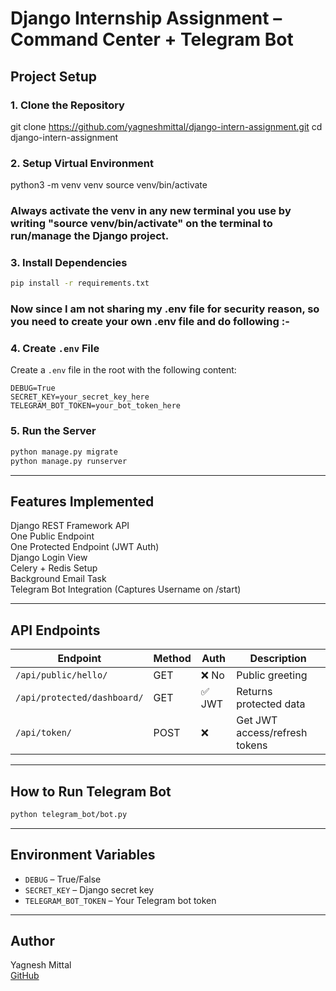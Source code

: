 # Django Internship Assignment – Command Center + Telegram Bot

## Project Setup

### 1. Clone the Repository

git clone https://github.com/yagneshmittal/django-intern-assignment.git
cd django-intern-assignment


### 2. Setup Virtual Environment

python3 -m venv venv
source venv/bin/activate

### Always activate the venv in any new terminal you use by writing "source venv/bin/activate" on the terminal to run/manage the Django project.

### 3. Install Dependencies
```bash
pip install -r requirements.txt
```

### Now since I am not sharing my .env file for security reason, so you need to create your own .env file and do following :-

### 4. Create `.env` File
Create a `.env` file in the root with the following content:
```env
DEBUG=True
SECRET_KEY=your_secret_key_here
TELEGRAM_BOT_TOKEN=your_bot_token_here
```

### 5. Run the Server
```bash
python manage.py migrate
python manage.py runserver
```

---

## Features Implemented

Django REST Framework API  
One Public Endpoint  
One Protected Endpoint (JWT Auth)  
Django Login View  
Celery + Redis Setup  
Background Email Task  
Telegram Bot Integration (Captures Username on /start)

---

## API Endpoints

| Endpoint | Method | Auth | Description |
|----------|--------|------|-------------|
| `/api/public/hello/` | GET | ❌ No | Public greeting |
| `/api/protected/dashboard/` | GET | ✅ JWT | Returns protected data |
| `/api/token/` | POST | ❌ | Get JWT access/refresh tokens |

---

## How to Run Telegram Bot
```bash
python telegram_bot/bot.py
```

---

## Environment Variables

- `DEBUG` – True/False
- `SECRET_KEY` – Django secret key
- `TELEGRAM_BOT_TOKEN` – Your Telegram bot token

---

## Author

Yagnesh Mittal  
[GitHub](https://github.com/yagneshmittal)
